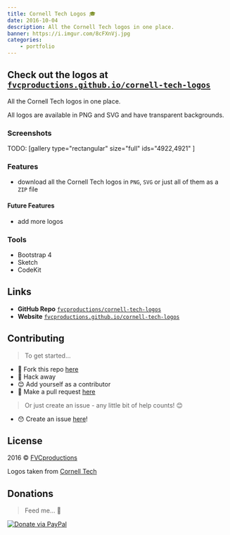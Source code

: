 ```yaml
---
title: Cornell Tech Logos 🎓
date: 2016-10-04
description: All the Cornell Tech logos in one place.
banner: https://i.imgur.com/8cFXnVj.jpg
categories:
    - portfolio
---
```


## Check out the logos at [`fvcproductions.github.io/cornell-tech-logos`](https://fvcproductions.github.io/cornell-tech-logos)

All the Cornell Tech logos in one place.

All logos are available in PNG and SVG and have transparent backgrounds.

### Screenshots

TODO: [gallery type="rectangular" size="full" ids="4922,4921" ]

### Features

* download all the Cornell Tech logos in `PNG`, `SVG` or just all of them as a `ZIP` file

#### Future Features

* add more logos

### Tools

* Bootstrap 4
* Sketch
* CodeKit

## Links

* **GitHub Repo** [`fvcproductions/cornell-tech-logos`](https://github.com/fvcproductions/cornell-tech-logos)
* **Website** [`fvcproductions.github.io/cornell-tech-logos`](https://fvcproductions.github.io/cornell-tech-logos)

## Contributing

> To get started…

* 🍴 Fork this repo [here](https://github.com/fvcproductions/readme#fork-destination-box)
* 🔨 Hack away
* 😊 Add yourself as a contributor
* 🔧 Make a pull request [here](https://github.com/fvcproductions/cornell-tech-logos/compare)

> Or just create an issue - any little bit of help counts! 😊

* 😯 Create an issue [here](https://github.com/fvcproductions/cornell-tech-logos/issues)!

## License

2016 © [FVCproductions](https://fvcproductions.com)

Logos taken from [Cornell Tech](https://tech.cornell.edu)

## Donations

> Feed me… 🍕

[![Donate via
PayPal](https://raw.github.com/xioTechnologies/PayPal-Button/master/PayPal%20Button.png)](https://paypal.me/fvcproductions)
